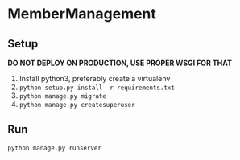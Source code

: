 # MemberManagement

## Setup

**DO NOT DEPLOY ON PRODUCTION, USE PROPER WSGI FOR THAT**

1. Install python3, preferably create a virtualenv
2. ```python setup.py install -r requirements.txt```
3. ```python manage.py migrate```
4. ```python manage.py createsuperuser```


## Run
```python manage.py runserver```
